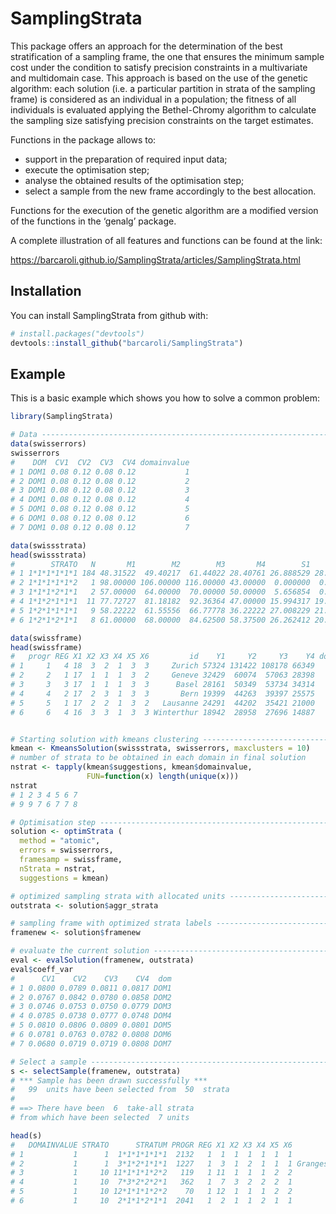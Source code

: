 
<!-- README.md is generated from README.Rmd. Please edit README.Rmd file -->

# SamplingStrata

This package offers an approach for the determination of the best
stratification of a sampling frame, the one that ensures the minimum
sample cost under the condition to satisfy precision constraints in a
multivariate and multidomain case. This approach is based on the use of
the genetic algorithm: each solution (i.e. a particular partition in
strata of the sampling frame) is considered as an individual in a
population; the fitness of all individuals is evaluated applying the
Bethel-Chromy algorithm to calculate the sampling size satisfying
precision constraints on the target estimates.

Functions in the package allows to:

  - support in the preparation of required input data;
  - execute the optimisation step;
  - analyse the obtained results of the optimisation step;
  - select a sample from the new frame accordingly to the best
    allocation.

Functions for the execution of the genetic algorithm are a modified
version of the functions in the ‘genalg’ package.

A complete illustration of all features and functions can be found at
the link:

<https://barcaroli.github.io/SamplingStrata/articles/SamplingStrata.html>

## Installation

You can install SamplingStrata from github with:

``` r
# install.packages("devtools")
devtools::install_github("barcaroli/SamplingStrata")
```

## Example

This is a basic example which shows you how to solve a common problem:

```` r
library(SamplingStrata)

# Data ----------------------------------------------------------------------
data(swisserrors)
swisserrors
#    DOM  CV1  CV2  CV3  CV4 domainvalue
# 1 DOM1 0.08 0.12 0.08 0.12           1
# 2 DOM1 0.08 0.12 0.08 0.12           2
# 3 DOM1 0.08 0.12 0.08 0.12           3
# 4 DOM1 0.08 0.12 0.08 0.12           4
# 5 DOM1 0.08 0.12 0.08 0.12           5
# 6 DOM1 0.08 0.12 0.08 0.12           6
# 7 DOM1 0.08 0.12 0.08 0.12           7

data(swissstrata)
head(swissstrata)
#        STRATO   N       M1        M2        M3       M4        S1       S2        S3       S4 cost cens DOM1 X1 X2 X3 X4 X5 X6
# 1 1*1*1*1*1*1 184 48.31522  49.40217  61.44022 28.40761 26.888529 28.57606 32.719652 14.67916    1    0    1  1  1  1  1  1  1
# 2 1*1*1*1*1*2   1 98.00000 106.00000 116.00000 43.00000  0.000000  0.00000  0.000000  0.00000    1    0    1  1  1  1  1  1  2
# 3 1*1*1*2*1*1   2 57.00000  64.00000  70.00000 50.00000  5.656854  0.00000  1.414214 21.21320    1    0    1  1  1  1  2  1  1
# 4 1*1*2*1*1*1  11 77.72727  81.18182  92.36364 47.00000 15.994317 19.61029 17.862098 11.67048    1    0    1  1  1  2  1  1  1
# 5 1*2*1*1*1*1   9 58.22222  61.55556  66.77778 36.22222 27.008229 21.50065 26.409173 16.43759    1    0    1  1  2  1  1  1  1
# 6 1*2*1*2*1*1   8 61.00000  68.00000  84.62500 58.37500 26.262412 20.82581 28.172618 28.38982    1    0    1  1  2  1  2  1  1

data(swissframe)
head(swissframe)
#   progr REG X1 X2 X3 X4 X5 X6         id    Y1     Y2     Y3    Y4 domainvalue
# 1     1   4 18  3  2  1  3  3     Zurich 57324 131422 108178 66349           4
# 2     2   1 17  1  1  1  3  2     Geneve 32429  60074  57063 28398           1
# 3     3   3 17  1  1  1  3  3      Basel 28161  50349  53734 34314           3
# 4     4   2 17  2  3  1  3  3       Bern 19399  44263  39397 25575           2
# 5     5   1 17  2  2  1  3  2   Lausanne 24291  44202  35421 21000           1
# 6     6   4 16  3  3  1  3  3 Winterthur 18942  28958  27696 14887           4


# Starting solution with kmeans clustering -------------------------------------
kmean <- KmeansSolution(swissstrata, swisserrors, maxclusters = 10)
# number of strata to be obtained in each domain in final solution  
nstrat <- tapply(kmean$suggestions, kmean$domainvalue,
                 FUN=function(x) length(unique(x)))
nstrat
# 1 2 3 4 5 6 7 
# 9 9 7 6 7 7 8 

# Optimisation step ------------------------------------------------------------
solution <- optimStrata (
  method = "atomic",
  errors = swisserrors,
  framesamp = swissframe,
  nStrata = nstrat,
  suggestions = kmean)

# optimized sampling strata with allocated units -------------------------------
outstrata <- solution$aggr_strata

# sampling frame with optimized strata labels ----------------------------------
framenew <- solution$framenew

# evaluate the current solution ------------------------------------------------
eval <- evalSolution(framenew, outstrata)
eval$coeff_var
#      CV1    CV2    CV3    CV4  dom
# 1 0.0800 0.0789 0.0811 0.0817 DOM1
# 2 0.0767 0.0842 0.0780 0.0858 DOM2
# 3 0.0746 0.0753 0.0750 0.0779 DOM3
# 4 0.0785 0.0738 0.0777 0.0748 DOM4
# 5 0.0810 0.0806 0.0809 0.0801 DOM5
# 6 0.0781 0.0763 0.0782 0.0808 DOM6
# 7 0.0680 0.0719 0.0719 0.0808 DOM7

# Select a sample --------------------------------------------------------------
s <- selectSample(framenew, outstrata)
# *** Sample has been drawn successfully ***
#   99  units have been selected from  50  strata
# 
# ==> There have been  6  take-all strata 
# from which have been selected  7 units

head(s)
#   DOMAINVALUE STRATO      STRATUM PROGR REG X1 X2 X3 X4 X5 X6                   ID   Y1   Y2   Y3   Y4 LABEL   WEIGHTS        FPC
# 1           1      1  1*1*1*1*1*1  2132   1  1  1  1  1  1  1            Bremblens   89   90  138   43     1 97.500000 0.01025641
# 2           1      1  3*1*2*1*1*1  1227   1  3  1  2  1  1  1 Granges-pres-Marnand  331  289  350  176     1 97.500000 0.01025641
# 3           1     10 11*1*1*1*2*2   119   1 11  1  1  1  2  2        Ecublens (VD) 2320 3548 3309 1050    10  3.428571 0.29166667
# 4           1     10  7*3*2*2*2*1   362   1  7  3  2  2  2  1            Le Chenit  993 1054 1340  910    10  3.428571 0.29166667
# 5           1     10 12*1*1*1*2*2    70   1 12  1  1  1  2  2               Morges 2940 4388 4408 2418    10  3.428571 0.29166667
# 6           1     10  2*1*1*2*1*1  2041   1  2  1  1  2  1  1             Grimentz  121   96  125   62    10  3.428571 0.29166667```
````
